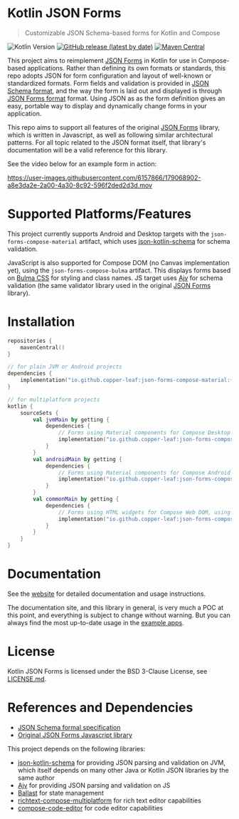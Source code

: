 ---
---

# Kotlin JSON Forms

> Customizable JSON Schema-based forms for Kotlin and Compose

![Kotlin Version](https://img.shields.io/badge/Kotlin-1.6.10-orange)
[![GitHub release (latest by date)](https://img.shields.io/github/v/release/copper-leaf/kotlin-json-forms)](https://github.com/copper-leaf/kotlin-json-forms/releases)
[![Maven Central](https://img.shields.io/maven-central/v/io.github.copper-leaf/json-forms-core)](https://search.maven.org/artifact/io.github.copper-leaf/json-forms-core)

This project aims to reimplement [JSON Forms](https://github.com/eclipsesource/jsonforms) in Kotlin for use in
Compose-based applications. Rather than defining its own formats or standards, this repo adopts JSON for form
configuration and layout of well-known or standardized formats. Form fields and validation is provided in
[JSON Schema format](https://json-schema.org/), and the way the form is laid out and displayed is through
[JSON Forms format](https://github.com/eclipsesource/jsonforms) format. Using JSON as as the form definition gives an
easy, portable way to display and dynamically change forms in your application.

This repo aims to support all features of the original [JSON Forms](https://github.com/eclipsesource/jsonforms) library,
which is written in Javascript, as well as following similar architectural patterns. For all topic related to the JSON
format itself, that library's documentation will be a valid reference for this library.

See the video below for an example form in action:

https://user-images.githubusercontent.com/6157866/179068902-a8e3da2e-2a00-4a30-8c92-596f2ded2d3d.mov

# Supported Platforms/Features

This project currently supports Android and Desktop targets with the `json-forms-compose-material` artifact, which uses
[json-kotlin-schema](https://github.com/pwall567/json-kotlin-schema) for schema validation.

JavaScript is also supported for Compose DOM (no Canvas implementation yet), using the `json-forms-compose-bulma` 
artifact. This displays forms based on [Bulma CSS](https://bulma.io/) for styling and class names. JS target uses 
[Ajv](https://github.com/ajv-validator/ajv) for schema validation (the same validator library used in the original
[JSON Forms](https://github.com/eclipsesource/jsonforms) library).

# Installation

```kotlin
repositories {
    mavenCentral()
}

// for plain JVM or Android projects
dependencies {
    implementation("io.github.copper-leaf:json-forms-compose-material:{{site.version}}")
}

// for multiplatform projects
kotlin {
    sourceSets {
        val jvmMain by getting {
            dependencies {
                // Forms using Material components for Compose Desktop
                implementation("io.github.copper-leaf:json-forms-compose-material:{{site.version}}")
            }
        }
        val androidMain by getting {
            dependencies {
                // Forms using Material components for Compose Android
                implementation("io.github.copper-leaf:json-forms-compose-material:{{site.version}}")
            }
        }
        val commonMain by getting {
            dependencies {
                // Forms using HTML widgets for Compose Web DOM, using Bulma CSS framework for styling
                implementation("io.github.copper-leaf:json-forms-compose-bulma:{{site.version}}")
            }
        }
    }
}
```

# Documentation

See the [website](https://copper-leaf.github.io/kotlin-json-forms/) for detailed documentation and usage instructions.

The documentation site, and this library in general, is very much a POC at this point, and everything is subject to 
change without warning. But you can always find the most up-to-date usage in the
[example apps](https://github.com/copper-leaf/kotlin-json-forms/tree/main/example).

# License

Kotlin JSON Forms is licensed under the BSD 3-Clause License, see [LICENSE.md](https://github.com/copper-leaf/kotlin-json-forms/tree/main/LICENSE.md).

# References and Dependencies

- [JSON Schema formal specification](https://json-schema.org/)
- [Original JSON Forms Javascript library](https://github.com/eclipsesource/jsonforms)

This project depends on the following libraries:

- [json-kotlin-schema](https://github.com/pwall567/json-kotlin-schema) for providing JSON parsing and validation on JVM,
  which itself depends on many other Java or Kotlin JSON libraries by the same author
- [Ajv](https://github.com/ajv-validator/ajv) for providing JSON parsing and validation on JS
- [Ballast](https://github.com/copper-leaf/ballast) for state management
- [richtext-compose-multiplatform](https://github.com/Wavesonics/richtext-compose-multiplatform) for rich text editor capabilities
- [compose-code-editor](https://github.com/Qawaz/compose-code-editor) for code editor capabilities
